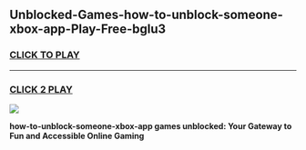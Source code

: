 
## Unblocked-Games-how-to-unblock-someone-xbox-app-Play-Free-bglu3
<h3>
<a href="https://premium76.site?title=how-to-unblock-someone-xbox-app&ref=20M">CLICK TO PLAY</a></h3>
<hr>

<h3>
<a href="https://premium76.site?title=how-to-unblock-someone-xbox-app&ref=20M">CLICK 2 PLAY</a>
  
</h3>

<a href="https://premium76.site?title=how-to-unblock-someone-xbox-app&ref=19M"><img src="https://clearcache.store/games.png"></a>


**how-to-unblock-someone-xbox-app games unblocked: Your Gateway to Fun and Accessible Online Gaming**
